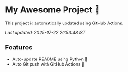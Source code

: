 # My Awesome Project 🚀

This project is automatically updated using GitHub Actions.

_Last updated: 2025-07-22 20:53:48 IST_

## Features
- Auto-update README using Python 🐍
- Auto Git push with GitHub Actions 🤖
